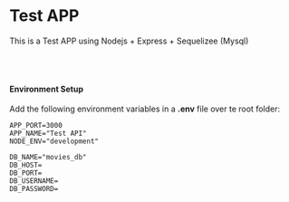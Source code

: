 # Test APP

This is a Test APP using Nodejs + Express + Sequelizee (Mysql)

<br/>
<br/>

#### **Environment Setup**


Add the following environment variables in a **.env** file over te root folder:

```
APP_PORT=3000
APP_NAME="Test API"
NODE_ENV="development"

DB_NAME="movies_db"
DB_HOST=
DB_PORT=
DB_USERNAME=
DB_PASSWORD=
```